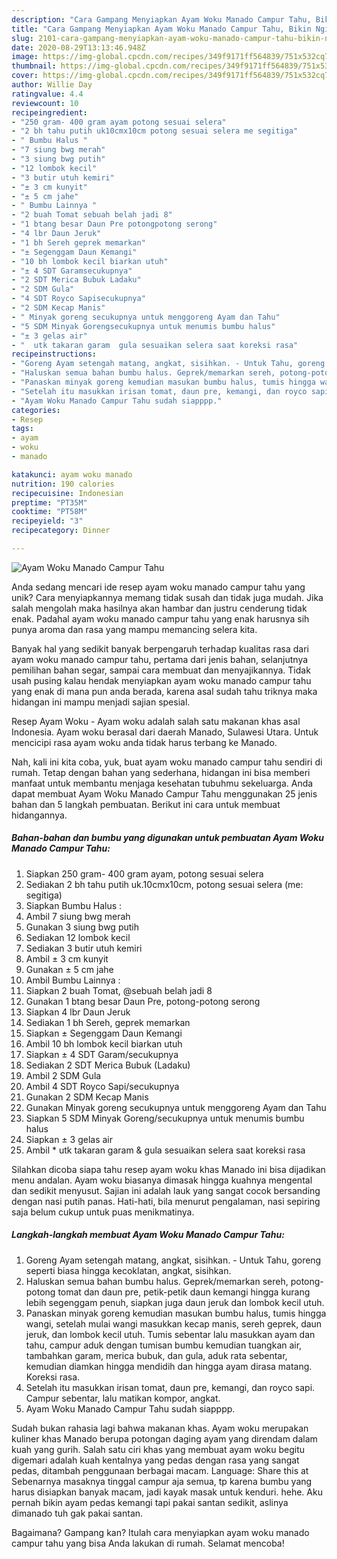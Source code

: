 ```yaml
---
description: "Cara Gampang Menyiapkan Ayam Woku Manado Campur Tahu, Bikin Ngiler"
title: "Cara Gampang Menyiapkan Ayam Woku Manado Campur Tahu, Bikin Ngiler"
slug: 2101-cara-gampang-menyiapkan-ayam-woku-manado-campur-tahu-bikin-ngiler
date: 2020-08-29T13:13:46.948Z
image: https://img-global.cpcdn.com/recipes/349f9171ff564839/751x532cq70/ayam-woku-manado-campur-tahu-foto-resep-utama.jpg
thumbnail: https://img-global.cpcdn.com/recipes/349f9171ff564839/751x532cq70/ayam-woku-manado-campur-tahu-foto-resep-utama.jpg
cover: https://img-global.cpcdn.com/recipes/349f9171ff564839/751x532cq70/ayam-woku-manado-campur-tahu-foto-resep-utama.jpg
author: Willie Day
ratingvalue: 4.4
reviewcount: 10
recipeingredient:
- "250 gram- 400 gram ayam potong sesuai selera"
- "2 bh tahu putih uk10cmx10cm potong sesuai selera me segitiga"
- " Bumbu Halus "
- "7 siung bwg merah"
- "3 siung bwg putih"
- "12 lombok kecil"
- "3 butir utuh kemiri"
- "± 3 cm kunyit"
- "± 5 cm jahe"
- " Bumbu Lainnya "
- "2 buah Tomat sebuah belah jadi 8"
- "1 btang besar Daun Pre potongpotong serong"
- "4 lbr Daun Jeruk"
- "1 bh Sereh geprek memarkan"
- "± Segenggam Daun Kemangi"
- "10 bh lombok kecil biarkan utuh"
- "± 4 SDT Garamsecukupnya"
- "2 SDT Merica Bubuk Ladaku"
- "2 SDM Gula"
- "4 SDT Royco Sapisecukupnya"
- "2 SDM Kecap Manis"
- " Minyak goreng secukupnya untuk menggoreng Ayam dan Tahu"
- "5 SDM Minyak Gorengsecukupnya untuk menumis bumbu halus"
- "± 3 gelas air"
- "  utk takaran garam  gula sesuaikan selera saat koreksi rasa"
recipeinstructions:
- "Goreng Ayam setengah matang, angkat, sisihkan. - Untuk Tahu, goreng seperti biasa hingga kecoklatan, angkat, sisihkan."
- "Haluskan semua bahan bumbu halus. Geprek/memarkan sereh, potong-potong tomat dan daun pre, petik-petik daun kemangi hingga kurang lebih segenggam penuh, siapkan juga daun jeruk dan lombok kecil utuh."
- "Panaskan minyak goreng kemudian masukan bumbu halus, tumis hingga wangi, setelah mulai wangi masukkan kecap manis, sereh geprek, daun jeruk, dan lombok kecil utuh. Tumis sebentar lalu masukkan ayam dan tahu, campur aduk dengan tumisan bumbu kemudian tuangkan air, tambahkan garam, merica bubuk, dan gula, aduk rata sebentar, kemudian diamkan hingga mendidih dan hingga ayam dirasa matang. Koreksi rasa."
- "Setelah itu masukkan irisan tomat, daun pre, kemangi, dan royco sapi. Campur sebentar, lalu matikan kompor, angkat."
- "Ayam Woku Manado Campur Tahu sudah siapppp."
categories:
- Resep
tags:
- ayam
- woku
- manado

katakunci: ayam woku manado 
nutrition: 190 calories
recipecuisine: Indonesian
preptime: "PT35M"
cooktime: "PT58M"
recipeyield: "3"
recipecategory: Dinner

---
```



![Ayam Woku Manado Campur Tahu](https://img-global.cpcdn.com/recipes/349f9171ff564839/751x532cq70/ayam-woku-manado-campur-tahu-foto-resep-utama.jpg)

Anda sedang mencari ide resep ayam woku manado campur tahu yang unik? Cara menyiapkannya memang tidak susah dan tidak juga mudah. Jika salah mengolah maka hasilnya akan hambar dan justru cenderung tidak enak. Padahal ayam woku manado campur tahu yang enak harusnya sih punya aroma dan rasa yang mampu memancing selera kita.

Banyak hal yang sedikit banyak berpengaruh terhadap kualitas rasa dari ayam woku manado campur tahu, pertama dari jenis bahan, selanjutnya pemilihan bahan segar, sampai cara membuat dan menyajikannya. Tidak usah pusing kalau hendak menyiapkan ayam woku manado campur tahu yang enak di mana pun anda berada, karena asal sudah tahu triknya maka hidangan ini mampu menjadi sajian spesial.

Resep Ayam Woku - Ayam woku adalah salah satu makanan khas asal Indonesia. Ayam woku berasal dari daerah Manado, Sulawesi Utara. Untuk mencicipi rasa ayam woku anda tidak harus terbang ke Manado.


Nah, kali ini kita coba, yuk, buat ayam woku manado campur tahu sendiri di rumah. Tetap dengan bahan yang sederhana, hidangan ini bisa memberi manfaat untuk membantu menjaga kesehatan tubuhmu sekeluarga. Anda dapat membuat Ayam Woku Manado Campur Tahu menggunakan 25 jenis bahan dan 5 langkah pembuatan. Berikut ini cara untuk membuat hidangannya.

<!--inarticleads1-->

##### Bahan-bahan dan bumbu yang digunakan untuk pembuatan Ayam Woku Manado Campur Tahu:

1. Siapkan 250 gram- 400 gram ayam, potong sesuai selera
1. Sediakan 2 bh tahu putih uk.10cmx10cm, potong sesuai selera (me: segitiga)
1. Siapkan  Bumbu Halus :
1. Ambil 7 siung bwg merah
1. Gunakan 3 siung bwg putih
1. Sediakan 12 lombok kecil
1. Sediakan 3 butir utuh kemiri
1. Ambil ± 3 cm kunyit
1. Gunakan ± 5 cm jahe
1. Ambil  Bumbu Lainnya :
1. Siapkan 2 buah Tomat, @sebuah belah jadi 8
1. Gunakan 1 btang besar Daun Pre, potong-potong serong
1. Siapkan 4 lbr Daun Jeruk
1. Sediakan 1 bh Sereh, geprek memarkan
1. Siapkan ± Segenggam Daun Kemangi
1. Ambil 10 bh lombok kecil biarkan utuh
1. Siapkan ± 4 SDT Garam/secukupnya
1. Sediakan 2 SDT Merica Bubuk (Ladaku)
1. Ambil 2 SDM Gula
1. Ambil 4 SDT Royco Sapi/secukupnya
1. Gunakan 2 SDM Kecap Manis
1. Gunakan  Minyak goreng secukupnya untuk menggoreng Ayam dan Tahu
1. Siapkan 5 SDM Minyak Goreng/secukupnya untuk menumis bumbu halus
1. Siapkan ± 3 gelas air
1. Ambil  * utk takaran garam &amp; gula sesuaikan selera saat koreksi rasa


Silahkan dicoba siapa tahu resep ayam woku khas Manado ini bisa dijadikan menu andalan. Ayam woku biasanya dimasak hingga kuahnya mengental dan sedikit menyusut. Sajian ini adalah lauk yang sangat cocok bersanding dengan nasi putih panas. Hati-hati, bila menurut pengalaman, nasi sepiring saja belum cukup untuk puas menikmatinya. 

<!--inarticleads2-->

##### Langkah-langkah membuat Ayam Woku Manado Campur Tahu:

1. Goreng Ayam setengah matang, angkat, sisihkan. - Untuk Tahu, goreng seperti biasa hingga kecoklatan, angkat, sisihkan.
1. Haluskan semua bahan bumbu halus. Geprek/memarkan sereh, potong-potong tomat dan daun pre, petik-petik daun kemangi hingga kurang lebih segenggam penuh, siapkan juga daun jeruk dan lombok kecil utuh.
1. Panaskan minyak goreng kemudian masukan bumbu halus, tumis hingga wangi, setelah mulai wangi masukkan kecap manis, sereh geprek, daun jeruk, dan lombok kecil utuh. Tumis sebentar lalu masukkan ayam dan tahu, campur aduk dengan tumisan bumbu kemudian tuangkan air, tambahkan garam, merica bubuk, dan gula, aduk rata sebentar, kemudian diamkan hingga mendidih dan hingga ayam dirasa matang. Koreksi rasa.
1. Setelah itu masukkan irisan tomat, daun pre, kemangi, dan royco sapi. Campur sebentar, lalu matikan kompor, angkat.
1. Ayam Woku Manado Campur Tahu sudah siapppp.


Sudah bukan rahasia lagi bahwa makanan khas. Ayam woku merupakan kuliner khas Manado berupa potongan daging ayam yang direndam dalam kuah yang gurih. Salah satu ciri khas yang membuat ayam woku begitu digemari adalah kuah kentalnya yang pedas dengan rasa yang sangat pedas, ditambah penggunaan berbagai macam. Language: Share this at Sebenarnya masaknya tinggal campur aja semua, tp karena bumbu yang harus disiapkan banyak macam, jadi kayak masak untuk kenduri. hehe. Aku pernah bikin ayam pedas kemangi tapi pakai santan sedikit, aslinya dimanado tuh gak pakai santan. 

Bagaimana? Gampang kan? Itulah cara menyiapkan ayam woku manado campur tahu yang bisa Anda lakukan di rumah. Selamat mencoba!
